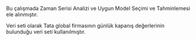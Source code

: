 Bu çalışmada Zaman Serisi Analizi ve Uygun Model Seçimi ve Tahminlemesi ele alınmıştır.

Veri seti olarak Tata global firmasının günlük kapanış değerlerinin bulunduğu veri seti kullanılmıştır.

